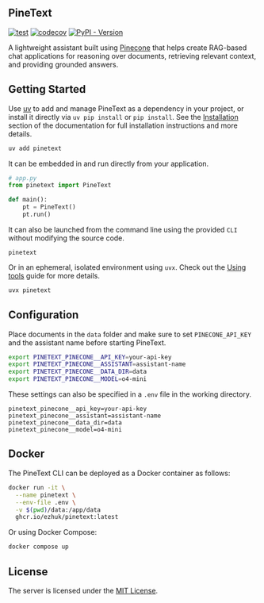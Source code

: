 ## PineText

[![test](https://github.com/ezhuk/pinetext/actions/workflows/test.yml/badge.svg)](https://github.com/ezhuk/pinetext/actions/workflows/test.yml)
[![codecov](https://codecov.io/github/ezhuk/pinetext/graph/badge.svg?token=0YJASFE5OM)](https://codecov.io/github/ezhuk/pinetext)
[![PyPI - Version](https://img.shields.io/pypi/v/pinetext.svg)](https://pypi.org/p/pinetext)

A lightweight assistant built using [Pinecone](https://docs.pinecone.io/guides/assistant/overview) that helps create RAG-based chat applications for reasoning over documents, retrieving relevant context, and providing grounded answers.

## Getting Started

Use [uv](https://github.com/astral-sh/uv) to add and manage PineText as a dependency in your project, or install it directly via `uv pip install` or `pip install`. See the [Installation](https://github.com/ezhuk/modbus-mcp/blob/main/docs/modbus-mcp/installation.mdx) section of the documentation for full installation instructions and more details.

```bash
uv add pinetext
```

It can be embedded in and run directly from your application.

```python
# app.py
from pinetext import PineText

def main():
    pt = PineText()
    pt.run()
```

It can also be launched from the command line using the provided `CLI` without modifying the source code.

```
pinetext
```

Or in an ephemeral, isolated environment using `uvx`. Check out the [Using tools](https://docs.astral.sh/uv/guides/tools/) guide for more details.

```bash
uvx pinetext
```

## Configuration

Place documents in the `data` folder and make sure to set `PINECONE_API_KEY` and the assistant name before starting PineText.

```bash
export PINETEXT_PINECONE__API_KEY=your-api-key
export PINETEXT_PINECONE__ASSISTANT=assistant-name
export PINETEXT_PINECONE__DATA_DIR=data
export PINETEXT_PINECONE__MODEL=o4-mini
```

These settings can also be specified in a `.env` file in the working directory.

```text
pinetext_pinecone__api_key=your-api-key
pinetext_pinecone__assistant=assistant-name
pinetext_pinecone__data_dir=data
pinetext_pinecone__model=o4-mini
```

## Docker

The PineText CLI can be deployed as a Docker container as follows:

```bash
docker run -it \
  --name pinetext \
  --env-file .env \
  -v $(pwd)/data:/app/data
  ghcr.io/ezhuk/pinetext:latest
```

Or using Docker Compose:

```bash
docker compose up
```

## License

The server is licensed under the [MIT License](https://github.com/ezhuk/pinetext?tab=MIT-1-ov-file).
